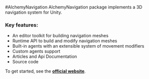 #AlchemyNavigation
AlchemyNavigation package implements a 3D navigation system for Unity.

### Key features:
* An editor toolkit for building navigation meshes
* Runtime API to build and modify navigation meshes
* Built-in agents with an extensible system of movement modifiers
* Custom agents support
* Articles and Api Documentation
* Source code

To get started, see the [**official website**](https://kempnymaciej.github.io/alchemy-navigation/).